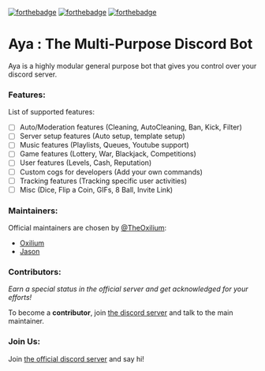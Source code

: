 [![forthebadge](http://forthebadge.com/images/badges/powered-by-electricity.svg)](http://forthebadge.com)
[![forthebadge](http://forthebadge.com/images/badges/made-with-python.svg)](http://forthebadge.com)
[![forthebadge](http://forthebadge.com/images/badges/built-with-science.svg)](http://forthebadge.com)

# Aya : The Multi-Purpose Discord Bot
Aya is a highly modular general purpose bot that gives you control over your discord server.

### Features: 
List of supported features:
- [ ] Auto/Moderation features (Cleaning, AutoCleaning, Ban, Kick, Filter)
- [ ] Server setup features (Auto setup, template setup)
- [ ] Music features (Playlists, Queues, Youtube support)
- [ ] Game features (Lottery, War, Blackjack, Competitions)
- [ ] User features (Levels, Cash, Reputation)
- [ ] Custom cogs for developers (Add your own commands)
- [ ] Tracking features (Tracking specific user activities)
- [ ] Misc (Dice, Flip a Coin, GIFs, 8 Ball, Invite Link)

### Maintainers:
Official maintainers are chosen by [@TheOxilium](https://twitter.com/TheOxilium):
- [Oxilium](https://github.com/TheOxilium)
- [Jason](https://github.com/charadox) 

### Contributors:
*Earn a special status in the official server and get acknowledged for your efforts!*

To become a **contributor**, join [the discord server](https://discord.gg/uQ4w2a5) and talk to the main maintainer.

### Join Us:
Join [the official discord server](https://discord.gg/uQ4w2a5) and say hi!
